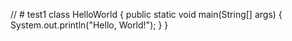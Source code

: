 // # test1
class HelloWorld {
    public static void main(String[] args) {
        System.out.println("Hello, World!"); 
    }
}
